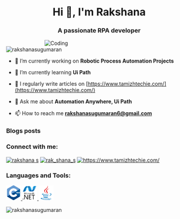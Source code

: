 
<h1 align="center">Hi 👋, I'm Rakshana</h1>
<h3 align="center">A passionate RPA developer</h3>

<img align="right" alt="Coding" width="400" src="https://assets-global.website-files.com/5f689f82910c6b4f1ffb855b/613f3d6d57dda39f91d46fe4_Best%207%20accounts%20payable%20software%402x.jpg">

<p align="left"> <img src="https://komarev.com/ghpvc/?username=rakshanasugumaran&label=Profile%20views&color=0e75b6&style=flat" alt="rakshanasugumaran" /> </p>

- 🔭 I’m currently working on **Robotic Process Automation Projects**

- 🌱 I’m currently learning **Ui Path**

- 📝 I regularly write articles on [https://www.tamizhtechie.com/](https://www.tamizhtechie.com/)

- 💬 Ask me about **Automation Anywhere, Ui Path**

- 📫 How to reach me **rakshanasugumaran6@gmail.com**

### Blogs posts
<!-- BLOG-POST-LIST:START -->
<!-- BLOG-POST-LIST:END -->

<h3 align="left">Connect with me:</h3>
<p align="left">
<a href="https://linkedin.com/in/rakshana s" target="blank"><img align="center" src="https://raw.githubusercontent.com/rahuldkjain/github-profile-readme-generator/master/src/images/icons/Social/linked-in-alt.svg" alt="rakshana s" height="30" width="40" /></a>
<a href="https://instagram.com/rak_shana_s" target="blank"><img align="center" src="https://raw.githubusercontent.com/rahuldkjain/github-profile-readme-generator/master/src/images/icons/Social/instagram.svg" alt="rak_shana_s" height="30" width="40" /></a>
<a href="/https://www.tamizhtechie.com/" target="blank"><img align="center" src="https://raw.githubusercontent.com/rahuldkjain/github-profile-readme-generator/master/src/images/icons/Social/rss.svg" alt="https://www.tamizhtechie.com/" height="30" width="40" /></a>
</p>

<h3 align="left">Languages and Tools:</h3>
<p align="left"> <a href="https://www.w3schools.com/cpp/" target="_blank" rel="noreferrer"> <img src="https://raw.githubusercontent.com/devicons/devicon/master/icons/cplusplus/cplusplus-original.svg" alt="cplusplus" width="40" height="40"/> </a> <a href="https://dotnet.microsoft.com/" target="_blank" rel="noreferrer"> <img src="https://raw.githubusercontent.com/devicons/devicon/master/icons/dot-net/dot-net-original-wordmark.svg" alt="dotnet" width="40" height="40"/> </a> <a href="https://www.java.com" target="_blank" rel="noreferrer"> <img src="https://raw.githubusercontent.com/devicons/devicon/master/icons/java/java-original.svg" alt="java" width="40" height="40"/> </a> </p>

<p><img align="center" src="https://github-readme-stats.vercel.app/api/top-langs?username=rakshanasugumaran&show_icons=true&locale=en&layout=compact" alt="rakshanasugumaran" /></p>
